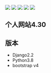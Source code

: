 [![](https://img.shields.io/badge/python-3.8.0-orange.svg)](https://www.python.org/downloads/release/python-380/)
[![](https://img.shields.io/badge/django-2.2-green.svg)](https://docs.djangoproject.com/en/2.2/releases/2.2/)
[![](https://img.shields.io/badge/bootstrap-4.1.3-blue.svg)](https://getbootstrap.com/docs/4.1/getting-started/introduction/)
[![](https://img.shields.io/badge/admin%20developing%20with-Simpleui-2077ff.svg)](https://github.com/newpanjing/simpleui)
[![](https://img.shields.io/badge/license-MIT-000000.svg)](https://opensource.org/licenses/MIT)


## 个人网站4.30
## 版本
+ Django2.2
+ Python3.8
+ bootstrap v4
